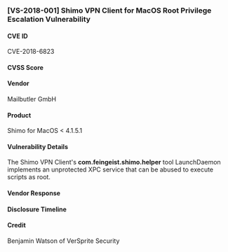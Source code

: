 
### [VS-2018-001] Shimo VPN Client for MacOS Root Privilege Escalation Vulnerability

#### CVE ID
CVE-2018-6823

#### CVSS Score

#### Vendor
Mailbutler GmbH

#### Product
Shimo for MacOS < 4.1.5.1

#### Vulnerability Details
The Shimo VPN Client's **com.feingeist.shimo.helper** tool LaunchDaemon implements an unprotected XPC service that can be abused to execute scripts as root.

#### Vendor Response
 
#### Disclosure Timeline


#### Credit
Benjamin Watson of VerSprite Security 

